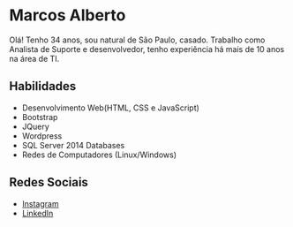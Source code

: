 <h1>Marcos Alberto</h1>
<p>Olá! Tenho 34 anos, sou natural de São Paulo, casado.
Trabalho como Analista de Suporte e desenvolvedor, tenho experiência há mais de 10 anos na área de TI.</p>

<h2>Habilidades</h2>
<ul>

  <li>Desenvolvimento Web(HTML, CSS e JavaScript)</li>
  <li>Bootstrap</li>
  <li>JQuery</li>
  <li>Wordpress</li>
  <li>SQL Server 2014 Databases</li>
  <li>Redes de Computadores (Linux/Windows)</li>
</ul>

<h2>Redes Sociais</h2> 
<ul>
  <li><a href="https://www.instagram.com/marcosalberto.c/">Instagram</a></li>
  <li><a href="https://www.linkedin.com/in/marcosalbertoc/">LinkedIn</a></li>
</ul>
